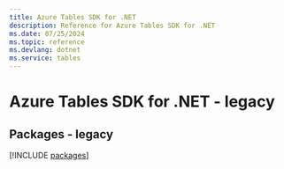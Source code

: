 ```yaml
---
title: Azure Tables SDK for .NET
description: Reference for Azure Tables SDK for .NET
ms.date: 07/25/2024
ms.topic: reference
ms.devlang: dotnet
ms.service: tables
---
```

# Azure Tables SDK for .NET - legacy
## Packages - legacy
[!INCLUDE [packages](tables-index.md)]